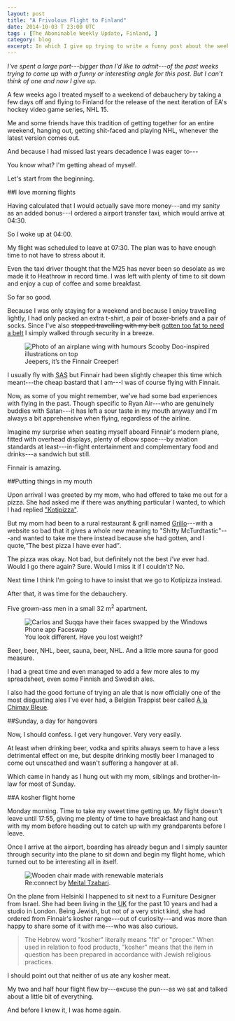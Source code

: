 ```yaml
---
layout: post
title: "A Frivolous Flight to Finland"
date: 2014-10-03 T 23:00 UTC
tags : [The Abominable Weekly Update, Finland, ]
category: blog
excerpt: In which I give up trying to write a funny post about the weekend when I flew to Finland to get drunk of my ass.
---
```

*I've spent a large part---bigger than I'd like to admit---of the past weeks trying to come up with a funny or interesting angle for this post. But I can't think of one and now I give up.*

A few weeks ago I treated myself to a weekend of debauchery by taking a few days off and flying to Finland for the release of the next iteration of EA's hockey video game series, NHL 15.

Me and some friends have this tradition of getting together for an entire weekend, hanging out, getting shit-faced and playing NHL, whenever the latest version comes out.

And because I had missed last years decadence I was eager to---

You know what? I'm getting ahead of myself.

Let's start from the beginning.

##I love morning flights

Having calculated that I would actually save more money---and my sanity as an added bonus---I ordered a airport transfer taxi, which would arrive at 04:30.

So I woke up at 04:00.

My flight was scheduled to leave at 07:30. The plan was to have enough time to not have to stress about it.

Even the taxi driver thought that the M25 has never been so desolate as we made it to Heathrow in record time. I was left with plenty of time to sit down and enjoy a cup of coffee and some breakfast.

So far so good.

Because I was only staying for a weekend and because I enjoy travelling lightly, I had only packed an extra t-shirt, a pair of boxer-briefs and a pair of socks. Since I've also <del>stopped travelling with my belt</del> <ins>gotten too fat to need a belt</ins> I simply walked through security in a breeze.

<figure>
	<img class="js-lazy-load" data-original="../../../../assets/posts/2014/october/a-frivolous-flight-to-finland/jeepers-its-the-finnair-creeper.jpg" alt="Photo of an airplane wing with humours Scooby Doo-inspired illustrations on top">
	<figcaption>Jeepers, it’s the Finnair Creeper!</figcaption>
</figure>

I usually fly with <abbr title="Scandinavian Airlines">SAS</abbr> but Finnair had been slightly cheaper this time which meant---the cheap bastard that I am---I was of course flying with Finnair.

Now, as some of you might remember, we've had some bad experiences with flying in the past. Though specific to Ryan Air---who are genuinely buddies with Satan---it has left a sour taste in my mouth anyway and I'm always a bit apprehensive when flying, regardless of the airline.

Imagine my surprise when seating myself aboard Finnair's modern plane, fitted with overhead displays, plenty of elbow space---by aviation standards at least---in-flight entertainment and complementary food and drinks---a sandwich but still.

Finnair is amazing.

##Putting things in my mouth

Upon arrival I was greeted by my mom, who had offered to take me out for a pizza. She had asked me if there was anything particular I wanted, to which I had replied ["Kotipizza"][kotipizza].

But my mom had been to a rural restaurant & grill named [Grillo][grill]---with a website so bad that it gives a whole new meaning to "Shitty McTurdtastic"---and wanted to take me there instead because she had gotten, and I quote,<q>The best pizza I have ever had</q>.

The pizza was okay. Not bad, but definitely not the best *I've* ever had. Would I go there again? Sure. Would I miss it if I couldn't? No.

Next time I think I'm going to have to insist that we go to Kotipizza instead.

After that, it was time for the debauchery.

Five grown-ass men in a small 32 m<sup>2</sup> apartment.

<figure>
	<img class="js-lazy-load" data-original="../../../../assets/posts/2014/october/a-frivolous-flight-to-finland/carlos-and-mr-suqqa-swap-faces-in-finland.jpg" alt="Carlos and Suqqa have their faces swapped by the Windows Phone app Faceswap">
	<figcaption>You look different. Have you lost weight?</figcaption>
</figure>

Beer, beer, NHL, beer, sauna, beer, NHL. And a little more sauna for good measure.

I had a great time and even managed to add a few more ales to my spreadsheet, even some Finnish and Swedish ales.

I also had the good fortune of trying an ale that is now officially one of the most disgusting ales I've ever had, a Belgian Trappist beer called [À la Chimay Bleue][chimay].

##Sunday, a day for hangovers

Now, I should confess. I get very hungover. Very very easily.

At least when drinking beer, vodka and spirits always seem to have a less detrimental effect on me, but despite drinking mostly beer I managed to come out unscathed and wasn't suffering a hangover at all.

Which came in handy as I hung out with my mom, siblings and brother-in-law for most of Sunday.

##A kosher flight home

Monday morning. Time to take my sweet time getting up. My flight doesn't leave until 17:55, giving me plenty of time to have breakfast and hang out with my mom before heading out to catch up with my grandparents before I leave.

Once I arrive at the airport, boarding has already begun and I simply saunter through security into the plane to sit down and begin my flight home, which turned out to be interesting all in itself.

<figure>
	<img class="js-lazy-load" data-original="../../../../assets/posts/2014/october/a-frivolous-flight-to-finland/re-connect-furniture-design-by-meital-tzabari.jpg" alt="Wooden chair made with renewable materials">
	<figcaption>Re:connect by <a href="http://www.meitaltzabari.com/">Meital Tzabari</a>.</figcaption>
</figure>

On the plane from Helsinki I happened  to sit next to a Furniture Designer from Israel. She had been living in the <abbr title="United Kingdom">UK</abbr> for the past 10 years and had a studio in London. Being Jewish, but not of a very strict kind, she had ordered from Finnair's kosher range---out of curiosity---and was more than happy to share some of it with me---who was also curious.

> The Hebrew word "kosher" literally means "fit" or "proper." When used in relation to food products, "kosher" means that the item in question has been prepared in accordance with Jewish religious practices.

I should point out that neither of us ate any kosher meat.

My two and half hour flight flew by---excuse the pun---as we sat and talked about a little bit of everything.

And before I knew it, I was home again.

[grill]: http://www.grillo.fi/
[kotipizza]: https://beta.kotipizza.fi/fi
[chimay]: http://www.alachimaybleue.com/en/index.html